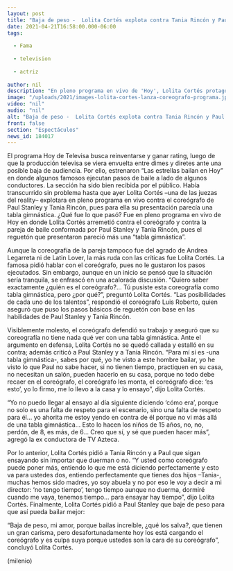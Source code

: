 ```yaml
---
layout: post
title: "Baja de peso -  Lolita Cortés explota contra Tania Rincón y Paul Stanley en programa 'Hoy'"
date: 2021-04-21T16:58:00.000-06:00
tags:
  
  - Fama
  
  - television
  
  - actriz
  
author: nil
description: "En pleno programa en vivo de 'Hoy', Lolita Cortés protagonizó una acalorada pelea con un coreógrafo de la emisión; además criticó fuerte a Tania Rincón y Paul Stanley por baile de reguetón. "
image: "/uploads/2021/images-lolita-cortes-lanza-coreografo-programa.jpg"
video: "nil"
audio: "nil"
alt: "Baja de peso -  Lolita Cortés explota contra Tania Rincón y Paul Stanley en programa 'Hoy'"
front: false
section: "Espectáculos"
news_id: 184017
---
```


El programa Hoy de Televisa busca reinventarse y ganar rating, luego de que la producción televisa se viera envuelta entre dimes y diretes ante una posible baja de audiencia. Por ello, estrenaron “Las estrellas bailan en Hoy” en donde algunos famosos ejecutan pasos de baile a lado de algunos conductores. La sección ha sido bien recibida por el público. Había transcurrido sin problema hasta que ayer Lolita Cortés –una de las juezas del reality– explotara en pleno programa en vivo contra el coreógrafo de Paul Stanley y Tania Rincón, pues para ella su presentación parecía una tabla gimnástica. ¿Qué fue lo que pasó? Fue en pleno programa en vivo de Hoy en donde Lolita Cortés arremetió contra el coreógrafo y contra la pareja de baile conformada por Paul Stanley y Tania Rincón, pues el reguetón que presentaron pareció más una “tabla gimnástica”. 

Aunque la coreografía de la pareja tampoco fue del agrado de Andrea Legarreta ni de Latin Lover, la más ruda con las críticas fue Lolita Cortés. La famosa pidió hablar con el coreógrafo, pues no le gustaron los pasos ejecutados. Sin embargo, aunque en un inicio se pensó que la situación sería tranquila, se enfrascó en una acalorada discusión. “Quiero saber exactamente ¿quién es el coreógrafo?… Tú pusiste esta coreografía como tabla gimnástica, pero ¿por qué?”, preguntó Lolita Cortés. “Las posibilidades de cada uno de los talentos”, respondió el coreógrafo Luis Roberto, quien aseguró que puso los pasos básicos de reguetón con base en las habilidades de Paul Stanley y Tania Rincón. 

Visiblemente molesto, el coreógrafo defendió su trabajo y aseguró que su coreografía no tiene nada qué ver con una tabla gimnástica. Ante el argumento en defensa, Lolita Cortés no se quedó callada y estalló en su contra; además criticó a Paul Stanley y a Tania Rincón. “Para mí sí es -una tabla gimnástica-, sabes por qué, yo he visto a este hombre bailar, yo he visto lo que Paul no sabe hacer, si no tienen tiempo, practiquen en su casa, no necesitan un salón, pueden hacerlo en su casa, porque no todo debe recaer en el coreógrafo, el coreógrafo les monta, el coreógrafo dice: ‘es esto’, yo lo firmo, me lo llevo a la casa y lo ensayo”, dijo Lolita Cortés. 

“Yo no puedo llegar al ensayo al día siguiente diciendo ‘cómo era’, porque no solo es una falta de respeto para el escenario, sino una falta de respeto para él… yo ahorita me estoy yendo en contra de él porque no vi más allá de una tabla gimnástica… Esto lo hacen los niños de 15 años, no, no, perdón, de 8, es más, de 6… Creo que sí, y sé que pueden hacer más”, agregó la ex conductora de TV Azteca. 

Por lo anterior, Lolita Cortés pidió a Tania Rincón y a Paul que sigan ensayando sin importar que duerman o no. “Y usted como coreógrafo puede poner más, entiendo lo que me está diciendo perfectamente y esto va para ustedes dos, entiendo perfectamente que tienes dos hijos –Tania-, muchas hemos sido madres, yo soy abuela y no por eso le voy a decir a mi director: ‘no tengo tiempo’, tengo tiempo aunque no duerma, dormiré cuando me vaya, tenemos tiempo... para ensayar hay tiempo”, dijo Lolita Cortés. Finalmente, Lolita Cortés pidió a Paul Stanley que baje de peso para que así pueda bailar mejor: 

“Baja de peso, mi amor, porque bailas increíble, ¿qué los salva?, que tienen un gran carisma, pero desafortunadamente hoy los está cargando el coreógrafo y es culpa suya porque ustedes son la cara de su coreógrafo”, concluyó Lolita Cortés. 

(milenio)